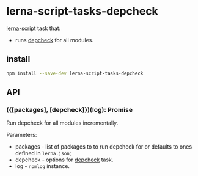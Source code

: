 # lerna-script-tasks-depcheck

[lerna-script](../..) task that:
 - runs [depcheck](https://github.com/depcheck/depcheck) for all modules.

## install

```bash
npm install --save-dev lerna-script-tasks-depcheck
```

## API

### ({[packages], [depcheck]})(log): Promise
Run depcheck for all modules incrementally.

Parameters:
 - packages - list of packages to to run depcheck for or defaults to ones defined in `lerna.json`;
 - depcheck - options for [depcheck](https://github.com/depcheck/depcheck) task.
 - log - `npmlog` instance.
